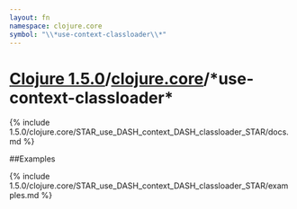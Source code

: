 ```yaml
---
layout: fn
namespace: clojure.core
symbol: "\\*use-context-classloader\\*"
---
```


# [Clojure 1.5.0](../../)/[clojure.core](../)/\*use-context-classloader\*

{% include 1.5.0/clojure.core/STAR_use_DASH_context_DASH_classloader_STAR/docs.md %}

##Examples

{% include 1.5.0/clojure.core/STAR_use_DASH_context_DASH_classloader_STAR/examples.md %}

